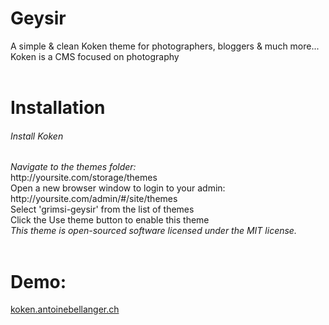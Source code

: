 <h1>Geysir</h1>
A simple & clean Koken theme for photographers, bloggers & much more...
Koken is a CMS focused on photography
<br><br>
<h1>Installation</h1>
<h6>Install Koken</h6>
<i>Navigate to the themes folder:</i><br>
http://yoursite.com/storage/themes<br>
Open a new browser window to login to your admin:<br>
http://yoursite.com/admin/#/site/themes<br>
Select 'grimsi-geysir' from the list of themes<br>
Click the Use theme button to enable this theme<br>
<i>This theme is open-sourced software licensed under the MIT license.</i><br><br>
<h1>Demo:</h1>
<a href="https://koken.antoinebellanger.ch">koken.antoinebellanger.ch</a>
